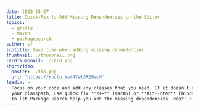```yaml
---
date: 2022-01-27
title: Quick-Fix to Add Missing Dependencies in the Editor
topics:
  - gradle
  - maven
  - packagesearch
author: sf
subtitle: Save time when adding missing dependencies
thumbnail: ./thumbnail.png
cardThumbnail: ./card.png
shortVideo:
  poster: ./tip.png
  url: 'https://youtu.be/4Ywt0R29wzM'
leadin: >
  Focus on your code and add any classes that you need. If it doesn’t exist in
  your classpath, use quick fix **⌥+↩** (macOS) or **Alt+Enter** (Windows/Linux)
  to let Package Search help you add the missing dependencies. Neat! ✨
---
```


